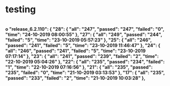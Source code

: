# <H1>testing</h1></br>
<b>
o
    "release_6.2.110": {
        "28": {
            "all": "247",
            "passed": "247",
            "failed": "0",
            "time": "24-10-2019 08:00:55"
        },
        "27": {
            "all": "249",
            "passed": "244",
            "failed": "5",
            "time": "23-10-2019 05:57:23"
        },
        "25": {
            "all": "246",
            "passed": "241",
            "failed": "5",
            "time": "23-10-2019 11:46:47"
        },
        "24": {
            "all": "246",
            "passed": "241",
            "failed": "5",
            "time": "23-10-2019 07:17:14"
        },
        "23": {
            "all": "241",
            "passed": "239",
            "failed": "2",
            "time": "22-10-2019 05:04:26"
        },
        "22": {
            "all": "235",
            "passed": "234",
            "failed": "1",
            "time": "22-10-2019 07:16:56"
        },
        "21": {
            "all": "235",
            "passed": "235",
            "failed": "0",
            "time": "21-10-2019 03:13:53"
        },
        "17": {
            "all": "235",
            "passed": "233",
            "failed": "2",
            "time": "21-10-2019 10:03:28"
        },
